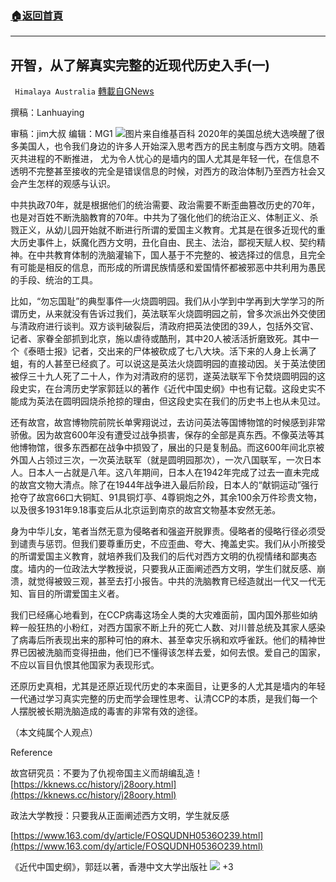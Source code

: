 ###  [:house:返回首頁](https://github.com/ourhimalayas/txt)
---

## 开智，从了解真实完整的近现代历史入手(一)
` Himalaya Australia` [轉載自GNews](https://gnews.org/zh-hans/768793/)

撰稿：Lanhuaying

审稿：jim大叔 编辑：MG1
![]()![](https://gnews.org/wp-content/uploads/2021/01/191-2.jpg)图片来自维基百科
2020年的美国总统大选唤醒了很多美国人，也令我们身边的许多人开始深入思考西方的民主制度与西方文明。随着灭共进程的不断推进， 尤为令人忧心的是墙内的国人尤其是年轻一代，在信息不透明不完整甚至接收的完全是错误信息的时候，对西方的政治体制乃至西方社会又会产生怎样的观感与认识。

中共执政70年，就是根据他们的统治需要、政治需要不断歪曲篡改历史的70年，也是对百姓不断洗脑教育的70年。中共为了强化他们的统治正义、体制正义、杀戮正义，从幼儿园开始就不断进行所谓的爱国主义教育。尤其是在很多近现代的重大历史事件上，妖魔化西方文明，丑化自由、民主、法治，鄙视天赋人权、契约精神。在中共教育体制的洗脑灌输下，国人基于不完整的、被选择过的信息，且完全有可能是相反的信息，而形成的所谓民族情感和爱国情怀都被邪恶中共利用为愚民的手段、统治的工具。

比如，“勿忘国耻”的典型事件—火烧圆明园。我们从小学到中学再到大学学习的所谓历史，从来就没有告诉过我们，英法联军火烧圆明园之前，曾多次派出外交使团与清政府进行谈判。双方谈判破裂后，清政府把英法使团的39人，包括外交官、记者、家眷全部抓到北京，施以虐待或酷刑，其中20人被活活折磨致死。其中一个《泰晤士报》记者，交出来的尸体被砍成了七八大块。活下来的人身上长满了蛆，有的人甚至已经疯了。可以说这是英法火烧圆明园的直接动因。关于英法使团被俘三十九人死了二十人，作为对清政府的惩罚，遂英法联军下令焚烧圆明园的这段史实，在台湾历史学家郭廷以的著作《近代中国史纲》中也有记载。这段史实不能成为英法在圆明园烧杀抢掠的理由，但这段史实在我们的历史书上也从未见过。

还有故宫，故宫博物院前院长单霁翔说过，去访问英法等国博物馆的时候感到非常骄傲。因为故宫600年没有遭受过战争损害，保存的全部是真东西。不像英法等其他博物馆，很多东西都在战争中损毁了，展出的只是复制品。而这600年间北京被外国人占领过三次，一次英法联军（就是圆明园那次），一次八国联军，一次日本人。日本人一占就是八年。这八年期间，日本人在1942年完成了过去一直未完成的故宫文物大清点。除了在1944年战争进入最后阶段，日本人的“献铜运动”强行抢夺了故宫66口大铜缸、91具铜灯亭、4尊铜炮之外，其余100余万件珍贵文物，以及很多1931年9.18事变后从北京运到南京的故宫文物基本安然无恙。

身为中华儿女，笔者当然无意为侵略者和强盗开脱罪责。侵略者的侵略行径必须受到谴责与惩罚。但我们要尊重历史，不应歪曲、夸大、掩盖史实。我们从小所接受的所谓爱国主义教育，就培养我们及我们的后代对西方文明的仇视情绪和鄙夷态度。墙内的一位政法大学教授说，只要我从正面阐述西方文明，学生们就反感、崩溃，就觉得被毁三观，甚至去打小报告。中共的洗脑教育已经造就出一代又一代无知、盲目的所谓爱国主义者。

我们已经痛心地看到，在CCP病毒这场全人类的大灾难面前，国内国外那些如纳粹一般狂热的小粉红，对西方国家不断上升的死亡人数、对川普总统及其家人感染了病毒后所表现出来的那种可怕的麻木、甚至幸灾乐祸和欢呼雀跃。他们的精神世界已因被洗脑而变得扭曲，他们已不懂得该怎样去爱，如何去恨。爱自己的国家，不应以盲目仇恨其他国家为表现形式。

还原历史真相，尤其是还原近现代历史的本来面目，让更多的人尤其是墙内的年轻一代通过学习真实完整的历史而学会理性思考、认清CCP的本质，是我们每一个人摆脱被长期洗脑造成的毒害的非常有效的途径。

（本文纯属个人观点）

Reference

故宫研究员：不要为了仇视帝国主义而胡编乱造！
[https://kknews.cc/history/j28oory.html](https://kknews.cc/history/j28oory.html)

政法大学教授：只要我从正面阐述西方文明，学生就反感

[https://www.163.com/dy/article/FOSQUDNH0536O239.html](https://www.163.com/dy/article/FOSQUDNH0536O239.html)

《近代中国史纲》，郭廷以著，香港中文大学出版社
![]()![](https://gnews.org/wp-content/uploads/2021/01/1-澳喜Logo.jpeg)
+3
